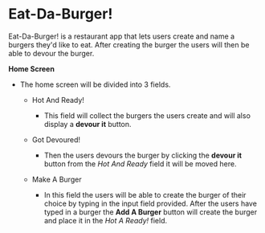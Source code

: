 # Eat-Da-Burger!

Eat-Da-Burger! is a restaurant app that lets users create and name a burgers they'd like to eat. After creating the burger the users will then be able to devour the burger.

**Home Screen**

* The home screen will be divided into 3 fields.

    * Hot And Ready!
        * This field will collect the burgers the users create and will also display a **devour it** button.

    * Got Devoured!
        * Then the users devours the burger by clicking the **devour it** button from the *Hot And Ready* field it will be moved here.

    * Make A Burger
        * In this field the users will be able to create the burger of their choice by typing in the input field provided. After the users have typed in a burger the **Add A Burger** button will create the burger and place it in the *Hot A Ready!* field.